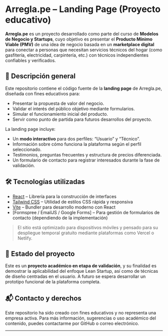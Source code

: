 # Arregla.pe – Landing Page (Proyecto educativo)

**Arregla.pe** es un proyecto desarrollado como parte del curso de **Modelos de Negocio y Startups**, cuyo objetivo es presentar el **Producto Mínimo Viable (PMV)** de una idea de negocio basada en un **marketplace digital** para conectar a personas que necesitan servicios técnicos del hogar (como gasfitería, electricidad, carpintería, etc.) con técnicos independientes confiables y verificados.

## 🚀 Descripción general

Este repositorio contiene el código fuente de la **landing page** de Arregla.pe, diseñada con fines educativos para:

- Presentar la propuesta de valor del negocio.
- Validar el interés del público objetivo mediante formularios.
- Simular el funcionamiento inicial del producto.
- Servir como punto de partida para futuros desarrollos del proyecto.

La landing page incluye:

- Un **modo interactivo** para dos perfiles: “Usuario” y “Técnico”.
- Información sobre cómo funciona la plataforma según el perfil seleccionado.
- Testimonios, preguntas frecuentes y estructura de precios diferenciada.
- Un formulario de contacto para registrar interesados durante la fase de validación.

## 🛠️ Tecnologías utilizadas

- [React](https://reactjs.org/) – Librería para la construcción de interfaces
- [Tailwind CSS](https://tailwindcss.com/) – Utilidad de estilos CSS rápida y responsiva
- [Vite](https://vitejs.dev/) – Bundler para desarrollo moderno con React
- [Formspree / EmailJS / Google Forms] – Para gestión de formularios de contacto (dependiendo de la implementación)

> El sitio está optimizado para dispositivos móviles y pensado para su despliegue temporal gratuito mediante plataformas como Vercel o Netlify.

## 📄 Estado del proyecto

Este es un **proyecto académico en etapa de validación**, y su finalidad es demostrar la aplicabilidad del enfoque Lean Startup, así como de técnicas de diseño centradas en el usuario. A futuro se espera desarrollar un prototipo funcional de la plataforma completa.

## 📬 Contacto y derechos

Este repositorio ha sido creado con fines educativos y no representa una empresa activa. Para más información, sugerencias o uso académico del contenido, puedes contactarme por GitHub o correo electrónico.

---

